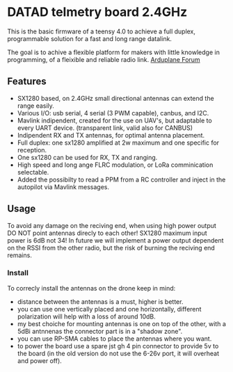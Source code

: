 
# DATAD telmetry board 2.4GHz

This is the basic firmware of a teensy 4.0 to achieve a full duplex, programmable solution for a fast and long range datalink.

The goal is to achive a flexible platform for makers with little knowledge in programming, of a fleixible and reliable radio link.
[Arduplane Forum](https://discuss.ardupilot.org/t/datad-2-4ghz-telemetry-link-2-w-open-source/104818)


## Features

- SX1280 based, on 2.4GHz small directional antennas can extend the range easily.
- Various I/O: usb serial, 4 serial (3 PWM capable), canbus, and I2C.
- Mavlink indipendent, created for the use on UAV's, but adaptable to every UART device. (transparent link, valid also for CANBUS)
- Indipendent RX and TX antennas, for optimal antenna placement.
- Full duplex: one sx1280 amplified at 2w maximum and one specific for reception.
- One sx1280 can be used for RX, TX and ranging.
- High speed and long ange FLRC modulation, or LoRa comminication selectable.
- Added the possibilty to read a PPM from a RC controller and inject in the autopilot via Mavlink messages.



## Usage
To avoid any damage on the reciving end, when using high power output DO NOT point antennas direcly to each other! SX1280 maximum input power is 6dB not 34!
In future we will implement a power output dependent on the RSSI from the other radio, but the risk of burning the reciving end remains.

### Install

To correcly install the antennas on the drone keep in mind:
 - distance between the antennas is a must, higher is better.
 - you can use one vertically placed and one horizontally, different polarization will help with a loss of around 10dB.
 - my best choiche for mounting antennas is one on top of the other, with a 5dBi antnnenas the connector part is in a "shadow zone".
 - you can use RP-SMA cables to place the antennas where you want.
 - to power the board use a spare jst gh 4 pin connector to provide 5v to the board (in the old version do not use the 6-26v port, it will overheat and power off).

